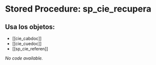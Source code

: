 # Stored Procedure: sp_cie_recupera

## Usa los objetos:
- [[cie_cabdoc]]
- [[cie_cuedoc]]
- [[sp_cie_referen]]

*No code available.*
